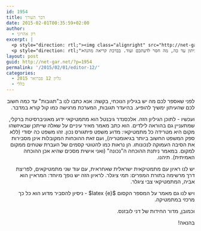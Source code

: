 ```yaml
---
id: 1954
title: דבר העורך
date: 2015-02-01T00:35:59+02:00
author:
  - רון אהרוני
excerpt: |
  <p style="direction: rtl;"><img class="alignright" src="http://net-gar.net/wp-content/uploads/2014/01/orech.jpg" alt="רון אהרוני,הפקולטה למתמטיקה, הטכניון" width="81" height="81" /></p>
  <p style="direction: rtl;">מאמר מרתק של אלכסנדר גיבנטל, מתמטיקאי ידוע מאוניברסיטת ברוקלי שיספר לנו מה ההוכחה הנכונה למשפט פיתגורס, ראיון מרתק בין אב לבת, שניהם מתמטיקאים ידועים, צבי ותמי ציגלר. מאמר מרתק על מספר קסום ולמה הוא כל כך מרכזי וכמובן מדור החידות של דני לובזנס. וישנה בקשה מיוחדת מטעם המערכת, אם תוכלו להגיב מה דעתכם על העיתון עד כה, מה חסר לדעתכם ועוד. בברכת קריאה מהנה!</p>
layout: post
guid: http://net-gar.net/?p=1954
permalink: '/2015/02/01/editor-12/'
categories:
  - גליון 12 פברואר 2015
  - כללי
---
```

<p style="direction: rtl;">
  לפני שאספר לכם מה יש בגיליון הנוכחי, בקשה: אנא כתבו לנו ב"תגובות" עד כמה חשוב לכם שהעיתון ימשיך להופיע. בהיעדר תגובות, המערכת מרגישה כמו קול קורא במדבר.
</p>

<p style="direction: rtl;">
  ועכשיו - לתוכן הגיליון הזה. אלכסנדר גיבנטל הוא מתמטיקאי ידוע מאוניברסיטת ברקלי, שמתעניין גם בהוראה לילדים. הוא כתב מאמר מאיר עיניים על שאלה שייתכן שבאיזשהו מקום היא מטרידה כל מתמטיקאי: מדוע משפט פיתגורס נכון. זהו משפט כה יסודי (ללא ספק המשפט החשוב ביותר בגיאומטריה), ועם זאת ההוכחות המקובלות אינן מסבירות את הסיבה העמוקה לנכונותו. הן נראות כמו להטוטי קסמים של העברת שטחים ממקום למקום. במאמר ניתנת ההוכחה ה"נכונה" (ואני אישית מסכים שהיא אכן ההוכחה האמיתית). תיהנו.
</p>

<p style="direction: rtl;">
  יש לנו ראיון עם מתמטיקאית ישראלית שאחראית, עם עוד שני מתמטיקאים, לפריצת דרך מרשימה בתורת המפרים: תמי ציגלר. לראיון הזה יש נופך מיוחד: המראיין הוא אביה, המתמטיקאי צבי ציגלר.
</p>

<p style="direction: rtl;">
  ויש לנו גם מאמר על המספר הקסום $latex {e}$ - ניסיון להסביר מדוע הוא כל כך מרכזי במתמטיקה.
</p>

<p style="direction: rtl;">
  וכמובן, מדור החידות של דני לובזנס.
</p>

<p style="direction: rtl;">
  בהנאה!
</p>